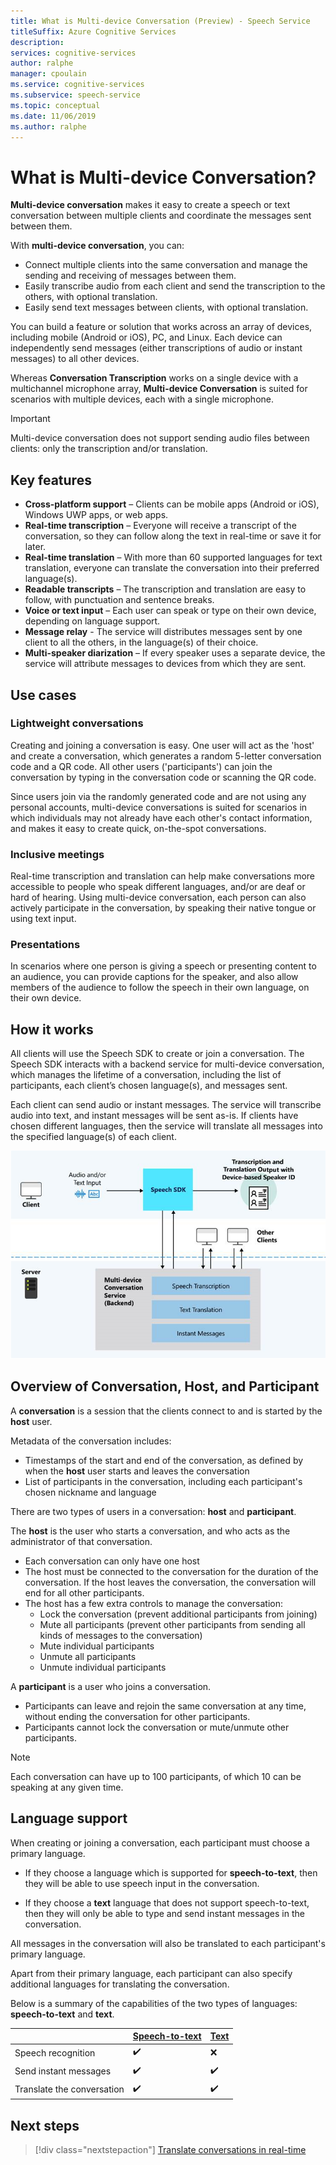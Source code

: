 ```yaml
---
title: What is Multi-device Conversation (Preview) - Speech Service
titleSuffix: Azure Cognitive Services
description:
services: cognitive-services
author: ralphe
manager: cpoulain
ms.service: cognitive-services
ms.subservice: speech-service
ms.topic: conceptual
ms.date: 11/06/2019
ms.author: ralphe
---
```

# What is Multi-device Conversation?

**Multi-device conversation** makes it easy to create a speech or text conversation between multiple clients and coordinate the messages sent between them.

With **multi-device conversation**, you can:

- Connect multiple clients into the same conversation and manage the sending and receiving of messages between them.
- Easily transcribe audio from each client and send the transcription to the others, with optional translation.
- Easily send text messages between clients, with optional translation.

You can build a feature or solution that works across an array of devices, including mobile (Android or iOS), PC, and Linux. Each device can independently send messages (either transcriptions of audio or instant messages) to all other devices.

Whereas **Conversation Transcription** works on a single device with a multichannel microphone array, **Multi-device Conversation** is suited for scenarios with multiple devices, each with a single microphone.

>[!IMPORTANT]
> Multi-device conversation does not support sending audio files between clients: only the transcription and/or translation.

## Key features

- **Cross-platform support** – Clients can be mobile apps (Android or iOS), Windows UWP apps, or web apps.
- **Real-time transcription** – Everyone will receive a transcript of the conversation, so they can follow along the text in real-time or save it for later.
- **Real-time translation** – With more than 60 supported languages for text translation, everyone can translate the conversation into their preferred language(s).
- **Readable transcripts** – The transcription and translation are easy to follow, with punctuation and sentence breaks.
- **Voice or text input** – Each user can speak or type on their own device, depending on language support.
- **Message relay** - The service will distributes messages sent by one client to all the others, in the language(s) of their choice.
- **Multi-speaker diarization** – If every speaker uses a separate device, the service will attribute messages to devices from which they are sent.

## Use cases

### Lightweight conversations

Creating and joining a conversation is easy. One user will act as the 'host' and create a conversation, which generates a random 5-letter conversation code and a QR code. All other users ('participants') can join the conversation by typing in the conversation code or scanning the QR code. 

Since users join via the randomly generated code and are not using any personal accounts, multi-device conversations is suited for scenarios in which individuals may not already have each other's contact information, and makes it easy to create quick, on-the-spot conversations.

### Inclusive meetings

Real-time transcription and translation can help make conversations more accessible to people who speak different languages, and/or are deaf or hard of hearing. Using multi-device conversation, each person can also actively participate in the conversation, by speaking their native tongue or using text input.

### Presentations

In scenarios where one person is giving a speech or presenting content to an audience, you can provide captions for the speaker, and also allow members of the audience to follow the speech in their own language, on their own device.

## How it works

All clients will use the Speech SDK to create or join a conversation. The Speech SDK interacts with a backend service for multi-device conversation, which manages the lifetime of a conversation, including the list of participants, each client’s chosen language(s), and messages sent.  

Each client can send audio or instant messages. The service will transcribe audio into text, and instant messages will be sent as-is. If clients have chosen different languages, then the service will translate all messages into the specified language(s) of each client.

![Multi-device Conversation Overview Diagram](media/scenarios/multi-device-conversation.png)

## Overview of Conversation, Host, and Participant

A **conversation** is a session that the clients connect to and is started by the **host** user. 

Metadata of the conversation includes: 
-	Timestamps of the start and end of the conversation, as defined by when the **host** user starts and leaves the conversation
-	List of participants in the conversation, including each participant's chosen nickname and language

There are two types of users in a conversation:  **host** and **participant**.

The **host** is the user who starts a conversation, and who acts as the administrator of that conversation.
- Each conversation can only have one host
- The host must be connected to the conversation for the duration of the conversation. If the host leaves the conversation, the conversation will end for all other participants.
- The host has a few extra controls to manage the conversation: 
    - Lock the conversation (prevent additional participants from joining)
    - Mute all participants (prevent other participants from sending all kinds of messages to the conversation)
    - Mute individual participants
    - Unmute all participants
    - Unmute individual participants

A **participant** is a user who joins a conversation.
- Participants can leave and rejoin the same conversation at any time, without ending the conversation for other participants.
- Participants cannot lock the conversation or mute/unmute other participants.

> [!NOTE]
> Each conversation can have up to 100 participants, of which 10 can be speaking at any given time.

## Language support

When creating or joining a conversation, each participant must choose a primary language. 
- If they choose a language which is supported for **speech-to-text**, then they will be able to use speech input in the conversation. 

- If they choose a **text** language that does not support speech-to-text, then they will only be able to type and send instant messages in the conversation. 

All messages in the conversation will also be translated to each participant's primary language.

Apart from their primary language, each participant can also specify additional languages for translating the conversation.

Below is a summary of the capabilities of the two types of languages: **speech-to-text** and **text**.

|  | [Speech-to-text](https://docs.microsoft.com/en-us/azure/cognitive-services/speech-service/language-support#speech-to-text) | [Text](https://docs.microsoft.com/en-us/azure/cognitive-services/speech-service/language-support#text-languages) |
|-----------------------------------|----------------|------|
| Speech recognition | ✔️ | ❌ |
| Send instant messages | ✔️ | ✔️ |
| Translate the conversation | ✔️ | ✔️ |

## Next steps

> [!div class="nextstepaction"]
> [Translate conversations in real-time](quickstarts/multi-device-conversation.md)
